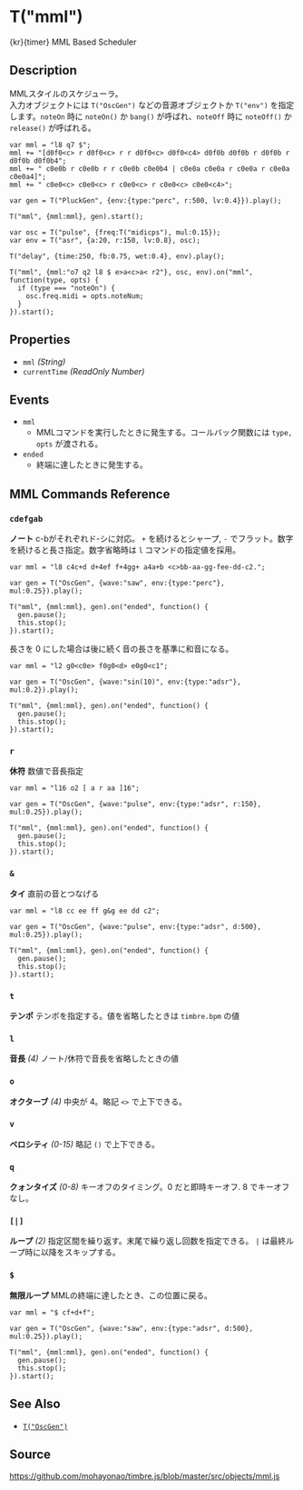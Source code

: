 T("mml")
========
{kr}{timer} MML Based Scheduler

## Description ##
MMLスタイルのスケジューラ。  
入力オブジェクトには `T("OscGen")` などの音源オブジェクトか `T("env")` を指定します。`noteOn` 時に `noteOn()` か `bang()` が呼ばれ、`noteOff` 時に `noteOff()` か `release()` が呼ばれる。

```timbre
var mml = "l8 q7 $";
mml += "[d0f0<c> r d0f0<c> r r d0f0<c> d0f0<c4> d0f0b d0f0b r d0f0b r d0f0b d0f0b4";
mml += " c0e0b r c0e0b r r c0e0b c0e0b4 | c0e0a c0e0a r c0e0a r c0e0a c0e0a4]";
mml += " c0e0<c> c0e0<c> r c0e0<c> r c0e0<c> c0e0<c4>";

var gen = T("PluckGen", {env:{type:"perc", r:500, lv:0.4}}).play();

T("mml", {mml:mml}, gen).start();

var osc = T("pulse", {freq:T("midicps"), mul:0.15});
var env = T("asr", {a:20, r:150, lv:0.8}, osc);

T("delay", {time:250, fb:0.75, wet:0.4}, env).play();

T("mml", {mml:"o7 q2 l8 $ e>a<c>a< r2"}, osc, env).on("mml", function(type, opts) {
  if (type === "noteOn") {
    osc.freq.midi = opts.noteNum;
  }
}).start();
```

## Properties ##
- `mml` _(String)_
- `currentTime` _(ReadOnly Number)_

## Events ##
- `mml`
  - MMLコマンドを実行したときに発生する。コールバック関数には `type, opts` が渡される。
- `ended`
  - 終端に達したときに発生する。

## MML Commands Reference ##

### `cdefgab` ###
**ノート** c-bがそれぞれド-シに対応。 `+` を続けるとシャープ, `-` でフラット。数字を続けると長さ指定。数字省略時は `l` コマンドの指定値を採用。

```timbre
var mml = "l8 c4c+d d+4ef f+4gg+ a4a+b <c>bb-aa-gg-fee-dd-c2.";

var gen = T("OscGen", {wave:"saw", env:{type:"perc"}, mul:0.25}).play();

T("mml", {mml:mml}, gen).on("ended", function() {
  gen.pause();
  this.stop();
}).start();
```

長さを 0 にした場合は後に続く音の長さを基準に和音になる。

```timbre
var mml = "l2 g0<c0e> f0g0<d> e0g0<c1";

var gen = T("OscGen", {wave:"sin(10)", env:{type:"adsr"}, mul:0.2}).play();

T("mml", {mml:mml}, gen).on("ended", function() {
  gen.pause();
  this.stop();
}).start();
```

### `r` ###
**休符** 数値で音長指定

```timbre
var mml = "l16 o2 [ a r aa ]16";

var gen = T("OscGen", {wave:"pulse", env:{type:"adsr", r:150}, mul:0.25}).play();

T("mml", {mml:mml}, gen).on("ended", function() {
  gen.pause();
  this.stop();
}).start();
```

### `&` ###
**タイ** 直前の音とつなげる

```timbre
var mml = "l8 cc ee ff g&g ee dd c2";

var gen = T("OscGen", {wave:"pulse", env:{type:"adsr", d:500}, mul:0.25}).play();

T("mml", {mml:mml}, gen).on("ended", function() {
  gen.pause();
  this.stop();
}).start();
```

### `t` ###
**テンポ** テンポを指定する。値を省略したときは `timbre.bpm` の値

### `l` ###
**音長** _(4)_ ノート/休符で音長を省略したときの値

### `o` ###
**オクターブ** _(4)_ 中央が 4。略記 `<>` で上下できる。

### `v` ###
**ベロシティ** _(0-15)_ 略記 `()` で上下できる。

### `q` ###
**クォンタイズ** _(0-8)_ キーオフのタイミング。0 だと即時キーオフ. 8 でキーオフなし。

### `[|]` ###
**ループ** _(2)_ 指定区間を繰り返す。末尾で繰り返し回数を指定できる。 `|` は最終ループ時に以降をスキップする。

### `$` ###
**無限ループ** MMLの終端に達したとき、この位置に戻る。

```timbre
var mml = "$ cf+d+f";

var gen = T("OscGen", {wave:"saw", env:{type:"adsr", d:500}, mul:0.25}).play();

T("mml", {mml:mml}, gen).on("ended", function() {
  gen.pause();
  this.stop();
}).start();
```

## See Also ##
- [`T("OscGen")`](./OscGen.html)

## Source ##
https://github.com/mohayonao/timbre.js/blob/master/src/objects/mml.js
